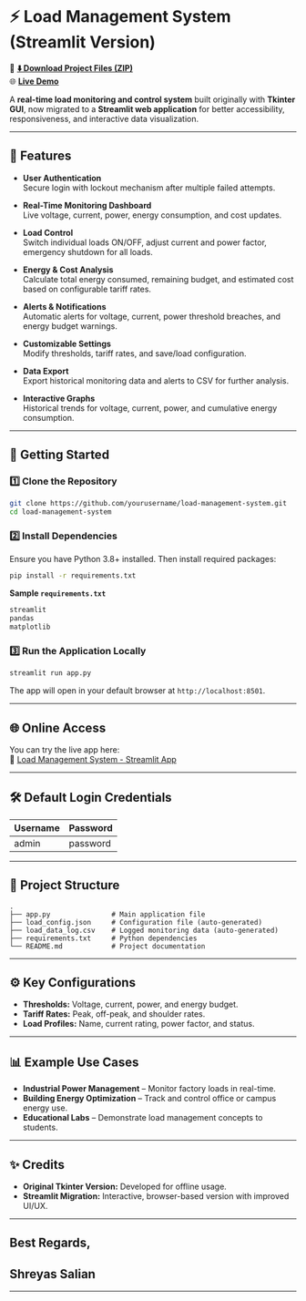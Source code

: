 # ⚡ Load Management System (Streamlit Version)

🔗 **[⬇️ Download Project Files (ZIP)](https://loadmanagementsystem.streamlit.app/?download=true)**  
🌐 **[Live Demo](https://loadmanagementsystem.streamlit.app/)**

A **real-time load monitoring and control system** built originally with **Tkinter GUI**, now migrated to a **Streamlit web application** for better accessibility, responsiveness, and interactive data visualization.

---

## 📌 Features

- **User Authentication**  
  Secure login with lockout mechanism after multiple failed attempts.

- **Real-Time Monitoring Dashboard**  
  Live voltage, current, power, energy consumption, and cost updates.

- **Load Control**  
  Switch individual loads ON/OFF, adjust current and power factor, emergency shutdown for all loads.

- **Energy & Cost Analysis**  
  Calculate total energy consumed, remaining budget, and estimated cost based on configurable tariff rates.

- **Alerts & Notifications**  
  Automatic alerts for voltage, current, power threshold breaches, and energy budget warnings.

- **Customizable Settings**  
  Modify thresholds, tariff rates, and save/load configuration.

- **Data Export**  
  Export historical monitoring data and alerts to CSV for further analysis.

- **Interactive Graphs**  
  Historical trends for voltage, current, power, and cumulative energy consumption.

---

## 🚀 Getting Started

### 1️⃣ Clone the Repository
```bash
git clone https://github.com/yourusername/load-management-system.git
cd load-management-system
```

### 2️⃣ Install Dependencies
Ensure you have Python 3.8+ installed. Then install required packages:
```bash
pip install -r requirements.txt
```

**Sample `requirements.txt`**
```txt
streamlit
pandas
matplotlib
```

### 3️⃣ Run the Application Locally
```bash
streamlit run app.py
```
The app will open in your default browser at `http://localhost:8501`.

---

## 🌐 Online Access
You can try the live app here:  
🔗 [Load Management System - Streamlit App](https://loadmanagementsystem.streamlit.app/)

---

## 🛠 Default Login Credentials
| Username | Password  |
|----------|-----------|
| admin    | password  |

---

## 📂 Project Structure
```
.
├── app.py               # Main application file
├── load_config.json     # Configuration file (auto-generated)
├── load_data_log.csv    # Logged monitoring data (auto-generated)
├── requirements.txt     # Python dependencies
└── README.md            # Project documentation
```

---

## ⚙️ Key Configurations
- **Thresholds:** Voltage, current, power, and energy budget.
- **Tariff Rates:** Peak, off-peak, and shoulder rates.
- **Load Profiles:** Name, current rating, power factor, and status.

---

## 📊 Example Use Cases
- **Industrial Power Management** – Monitor factory loads in real-time.
- **Building Energy Optimization** – Track and control office or campus energy use.
- **Educational Labs** – Demonstrate load management concepts to students.

---
## ✨ Credits
- **Original Tkinter Version:** Developed for offline usage.
- **Streamlit Migration:** Interactive, browser-based version with improved UI/UX.

---

## Best Regards,
## Shreyas Salian

---

